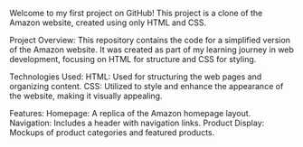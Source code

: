 Welcome to my first project on GitHub! This project is a clone of the Amazon website, created using only HTML and CSS.

Project Overview:
This repository contains the code for a simplified version of the Amazon website. It was created as part of my learning journey in web development, focusing on HTML for structure and CSS for styling.

Technologies Used:
HTML: Used for structuring the web pages and organizing content.
CSS: Utilized to style and enhance the appearance of the website, making it visually appealing.

Features:
Homepage: A replica of the Amazon homepage layout.
Navigation: Includes a header with navigation links.
Product Display: Mockups of product categories and featured products.
